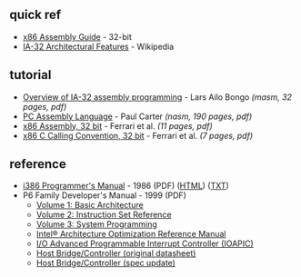 quick ref
---------

* [x86 Assembly Guide](https://www.cs.virginia.edu/~evans/cs216/guides/x86.html) - 32-bit
* [IA-32 Architectural Features](https://en.wikipedia.org/wiki/IA-32#Architectural_features) - Wikipedia


tutorial
--------

* [Overview of IA-32 assembly programming](https://www.cs.umd.edu/~meesh/cmsc311/links/handouts/ia32.pdf) - Lars Ailo Bongo _(masm, 32 pages, pdf)_
* [PC Assembly Language](http://pacman128.github.io/static/pcasm-book.pdf) - Paul Carter _(nasm, 190 pages, pdf)_
* [x86 Assembly, 32 bit](https://aaronbloomfield.github.io/pdr/book/x86-32bit-asm-chapter.pdf) - Ferrari et al. _(11 pages, pdf)_
* [x86 C Calling Convention, 32 bit](https://aaronbloomfield.github.io/pdr/book/x86-32bit-ccc-chapter.pdf) - Ferrari et al. _(7 pages, pdf)_


reference
---------

* [i386 Programmer's Manual](https://css.csail.mit.edu/6.858/2015/readings/i386.pdf) - 1986 (PDF) ([HTML](https://www.ardent-tool.com/CPU/docs/Intel/386/manuals/prref386/toc.htm)) ([TXT](https://www.ardent-tool.com/CPU/docs/Intel/386/manuals/prref386.txt))
* P6 Family Developer's Manual - 1999 (PDF)
  - [Volume 1: Basic Architecture](https://stuff.mit.edu/afs/sipb/contrib/doc/specs/ic/cpu/x86/pentium-iii/ia32-1.pdf)
  - [Volume 2: Instruction Set Reference](https://stuff.mit.edu/afs/sipb/contrib/doc/specs/ic/cpu/x86/pentium-iii/ia32-2.pdf)
  - [Volume 3: System Programming](https://stuff.mit.edu/afs/sipb/contrib/doc/specs/ic/cpu/x86/pentium-iii/ia32-3.pdf)
  - [Intel® Architecture Optimization Reference Manual](https://stuff.mit.edu/afs/sipb/contrib/doc/specs/ic/cpu/x86/pentium-iii/opt.pdf)
  - [I/O Advanced Programmable Interrupt Controller (IOAPIC)](https://stuff.mit.edu/afs/sipb/contrib/doc/specs/ic/cpu/x86/pentium-iii/ioapic.pdf)
  - [Host Bridge/Controller (original datasheet)](https://stuff.mit.edu/afs/sipb/contrib/doc/specs/ic/cpu/x86/pentium-iii/440bx-hbc.pdf)
  - [Host Bridge/Controller (spec update)](https://stuff.mit.edu/afs/sipb/contrib/doc/specs/ic/cpu/x86/pentium-iii/440bx-hbc-fix.pdf)

